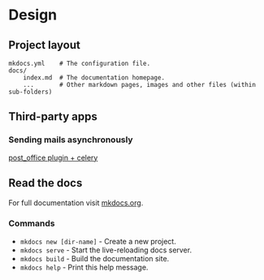 # Design

## Project layout

```
mkdocs.yml    # The configuration file.
docs/
    index.md  # The documentation homepage.
    ...       # Other markdown pages, images and other files (within sub-folders)
```

## Third-party apps

### Sending mails asynchronously
[post_office plugin + celery](http://scanova.io/blog/engineering/2014/05/05/asynchronous-email-sending-using-django-post_office-celery/)


## Read the docs

For full documentation visit [mkdocs.org](http://mkdocs.org).

### Commands

* `mkdocs new [dir-name]` - Create a new project.
* `mkdocs serve` - Start the live-reloading docs server.
* `mkdocs build` - Build the documentation site.
* `mkdocs help` - Print this help message.


